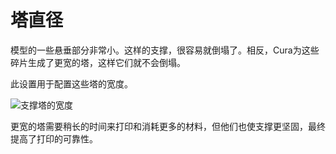 塔直径
====
模型的一些悬垂部分非常小。这样的支撑，很容易就倒塌了。相反，Cura为这些碎片生成了更宽的塔，这样它们就不会倒塌。

此设置用于配置这些塔的宽度。

![支撑塔的宽度](../images/support_use_towers.svg)

更宽的塔需要稍长的时间来打印和消耗更多的材料，但他们也使支撑更坚固，最终提高了打印的可靠性。
